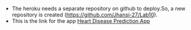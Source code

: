 
- The heroku needs a separate repository on github to deploy.So, a new repository is created (https://github.com/Jhansi-27/Lab10).
- This is the link for the app [Heart Disease Prediction App](https://heartdiseaseapp-jhansi.herokuapp.com/)
